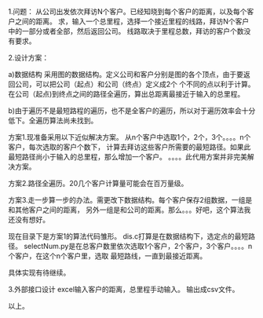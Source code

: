 1.问题：
从公司出发依次拜访N个客户。已经知晓到每个客户的距离，以及每个客户之间的距离。
求，输入一个总里程，选择一个接近里程的线路，拜访N个客户中的一部分或者全部，然后返回公司。
线路取决于里程总数，拜访的客户个数没有要求。

2.设计方案：

a)数据结构
 采用图的数据结构。定义公司和客户分别是图的各个顶点，由于要返回公司，可以把公司（起点）和公司（终点）定义成2个
 个不同的点以利于计算。在公司（起点)到终点之间的路径全遍历，算出总距离最接近于输入的总里程。

b)由于遍历不是最短路程的遍历，也不是全客户的遍历，所以对于遍历效率会十分低下。全遍历算法尚未找到。

方案1.现准备采用以下近似解决方案。 从n个客户中选取1个，2个，3个。。。。n个客户，每次选取的客户个数下，
计算去拜访这些客户所需要的最短路径。如果此最短路径尚小于输入的总里程，那么增加一个客户。
。。。。此代用方案并非完美解决方案。

方案2.路径全遍历。20几个客户计算量可能会在百万量级。

方案3.走一步算一步的办法。需更改下数据结构。每个客户保存2组数据，一组是和其他客户之间的距离，
另外一组是和公司的距离。那么。。。好吧，这个算法我还没有想好。

现在目录下是方案1的算法代码雏形。 dis.c打算是在数据结构下，选定点的最短路径。 
selectNum.py是在总客户数里依次选取1个客户，2个客户，3个客户。。。。n个客户，在这个n个客户里，选取
最短路线，一直到最接近距离。

具体实现有待继续。

3.外部接口设计
excel输入客户的距离，总里程手动输入。
输出成csv文件。


以上。


